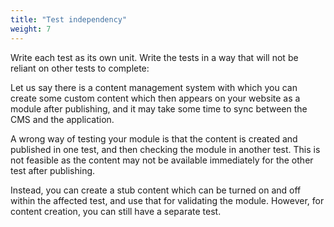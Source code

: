 ```yaml
---
title: "Test independency"
weight: 7
---
```


Write each test as its own unit. Write the tests in a way that will not be
reliant on other tests to complete:

Let us say there is a content management system with which you can create
some custom content which then appears on your website as a module after 
publishing, and it may take some time to sync between the CMS and the 
application.

A wrong way of testing your module is that the content is created and 
published in one test, and then checking the module in another test. This 
is not feasible as the content may not be available immediately for the 
other test after publishing.

Instead, you can create a stub content which can be turned on and off 
within the affected test, and use that for validating the module. However,
for content creation, you can still have a separate test.
